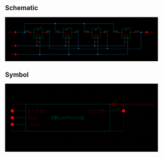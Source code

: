 ## Schematic

![DataPath](four_bit_register_schem_rev1.png)

## Symbol

![DataPath](four_bit_register_symbol_rev1.png)
